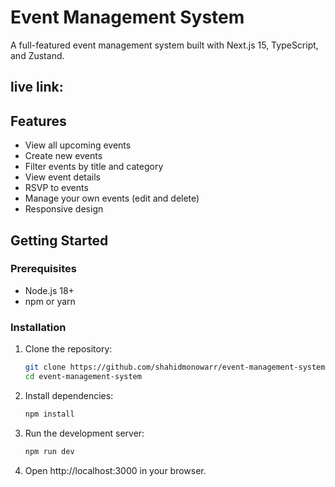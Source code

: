 # Event Management System

A full-featured event management system built with Next.js 15, TypeScript, and Zustand.

## live link: 

## Features

- View all upcoming events
- Create new events
- Filter events by title and category
- View event details
- RSVP to events
- Manage your own events (edit and delete)
- Responsive design

## Getting Started

### Prerequisites

- Node.js 18+ 
- npm or yarn

### Installation

1. Clone the repository:
   ```bash
   git clone https://github.com/shahidmonowarr/event-management-system.git
   cd event-management-system
   ```

2. Install dependencies:
   ```bash
   npm install
   ```
3. Run the development server:
   ```bash
   npm run dev
   ```
4. Open http://localhost:3000 in your browser.

